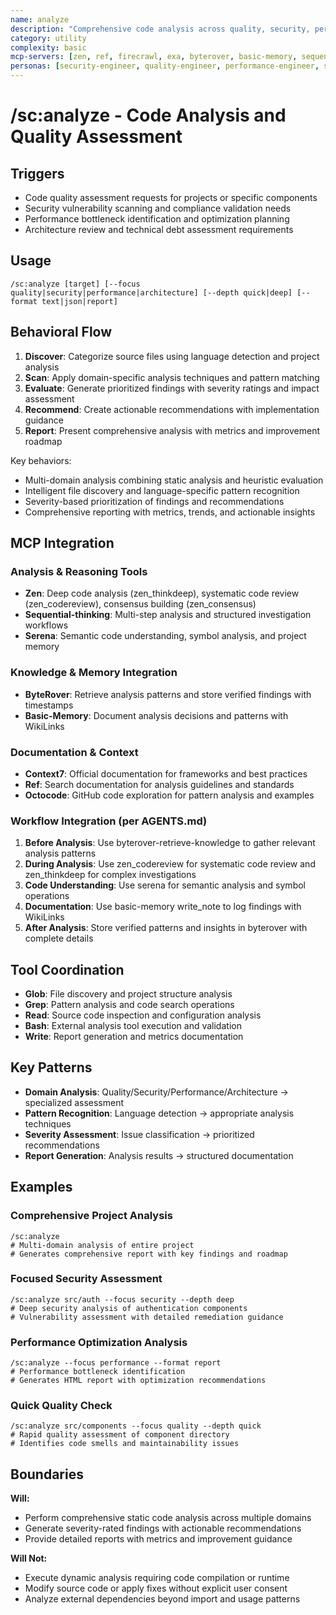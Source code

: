 ```yaml
---
name: analyze
description: "Comprehensive code analysis across quality, security, performance, and architecture domains"
category: utility
complexity: basic
mcp-servers: [zen, ref, firecrawl, exa, byterover, basic-memory, sequential-thinking, tavily, context7, octocode, cerebras-code, morphllm-fast-apply, time, serena]
personas: [security-engineer, quality-engineer, performance-engineer, system-architect]
---
```


# /sc:analyze - Code Analysis and Quality Assessment

## Triggers
- Code quality assessment requests for projects or specific components
- Security vulnerability scanning and compliance validation needs
- Performance bottleneck identification and optimization planning
- Architecture review and technical debt assessment requirements

## Usage
```
/sc:analyze [target] [--focus quality|security|performance|architecture] [--depth quick|deep] [--format text|json|report]
```

## Behavioral Flow
1. **Discover**: Categorize source files using language detection and project analysis
2. **Scan**: Apply domain-specific analysis techniques and pattern matching
3. **Evaluate**: Generate prioritized findings with severity ratings and impact assessment
4. **Recommend**: Create actionable recommendations with implementation guidance
5. **Report**: Present comprehensive analysis with metrics and improvement roadmap

Key behaviors:
- Multi-domain analysis combining static analysis and heuristic evaluation
- Intelligent file discovery and language-specific pattern recognition
- Severity-based prioritization of findings and recommendations
- Comprehensive reporting with metrics, trends, and actionable insights

## MCP Integration

### Analysis & Reasoning Tools
- **Zen**: Deep code analysis (zen_thinkdeep), systematic code review (zen_codereview), consensus building (zen_consensus)
- **Sequential-thinking**: Multi-step analysis and structured investigation workflows
- **Serena**: Semantic code understanding, symbol analysis, and project memory

### Knowledge & Memory Integration
- **ByteRover**: Retrieve analysis patterns and store verified findings with timestamps
- **Basic-Memory**: Document analysis decisions and patterns with WikiLinks

### Documentation & Context
- **Context7**: Official documentation for frameworks and best practices
- **Ref**: Search documentation for analysis guidelines and standards
- **Octocode**: GitHub code exploration for pattern analysis and examples

### Workflow Integration (per AGENTS.md)
1. **Before Analysis**: Use byterover-retrieve-knowledge to gather relevant analysis patterns
2. **During Analysis**: Use zen_codereview for systematic code review and zen_thinkdeep for complex investigations
3. **Code Understanding**: Use serena for semantic analysis and symbol operations
4. **Documentation**: Use basic-memory write_note to log findings with WikiLinks
5. **After Analysis**: Store verified patterns and insights in byterover with complete details

## Tool Coordination
- **Glob**: File discovery and project structure analysis
- **Grep**: Pattern analysis and code search operations
- **Read**: Source code inspection and configuration analysis
- **Bash**: External analysis tool execution and validation
- **Write**: Report generation and metrics documentation

## Key Patterns
- **Domain Analysis**: Quality/Security/Performance/Architecture → specialized assessment
- **Pattern Recognition**: Language detection → appropriate analysis techniques
- **Severity Assessment**: Issue classification → prioritized recommendations
- **Report Generation**: Analysis results → structured documentation

## Examples

### Comprehensive Project Analysis
```
/sc:analyze
# Multi-domain analysis of entire project
# Generates comprehensive report with key findings and roadmap
```

### Focused Security Assessment
```
/sc:analyze src/auth --focus security --depth deep
# Deep security analysis of authentication components
# Vulnerability assessment with detailed remediation guidance
```

### Performance Optimization Analysis
```
/sc:analyze --focus performance --format report
# Performance bottleneck identification
# Generates HTML report with optimization recommendations
```

### Quick Quality Check
```
/sc:analyze src/components --focus quality --depth quick
# Rapid quality assessment of component directory
# Identifies code smells and maintainability issues
```

## Boundaries

**Will:**
- Perform comprehensive static code analysis across multiple domains
- Generate severity-rated findings with actionable recommendations
- Provide detailed reports with metrics and improvement guidance

**Will Not:**
- Execute dynamic analysis requiring code compilation or runtime
- Modify source code or apply fixes without explicit user consent
- Analyze external dependencies beyond import and usage patterns